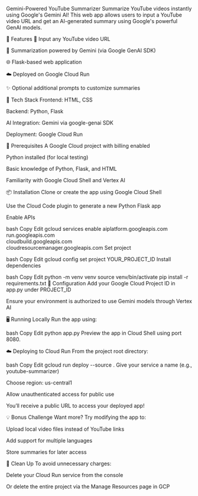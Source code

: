 Gemini-Powered YouTube Summarizer
Summarize YouTube videos instantly using Google's Gemini AI! This web app allows users to input a YouTube video URL and get an AI-generated summary using Google's powerful GenAI models.

🚀 Features
🔗 Input any YouTube video URL

🧠 Summarization powered by Gemini (via Google GenAI SDK)

🌐 Flask-based web application

☁️ Deployed on Google Cloud Run

✨ Optional additional prompts to customize summaries

🧰 Tech Stack
Frontend: HTML, CSS

Backend: Python, Flask

AI Integration: Gemini via google-genai SDK

Deployment: Google Cloud Run

📝 Prerequisites
A Google Cloud project with billing enabled

Python installed (for local testing)

Basic knowledge of Python, Flask, and HTML

Familiarity with Google Cloud Shell and Vertex AI

📦 Installation
Clone or create the app using Google Cloud Shell

Use the Cloud Code plugin to generate a new Python Flask app

Enable APIs

bash
Copy
Edit
gcloud services enable aiplatform.googleapis.com \
                       run.googleapis.com \
                       cloudbuild.googleapis.com \
                       cloudresourcemanager.googleapis.com
Set project

bash
Copy
Edit
gcloud config set project YOUR_PROJECT_ID
Install dependencies

bash
Copy
Edit
python -m venv venv
source venv/bin/activate
pip install -r requirements.txt
🔧 Configuration
Add your Google Cloud Project ID in app.py under PROJECT_ID

Ensure your environment is authorized to use Gemini models through Vertex AI

🖥️ Running Locally
Run the app using:

bash
Copy
Edit
python app.py
Preview the app in Cloud Shell using port 8080.

☁️ Deploying to Cloud Run
From the project root directory:

bash
Copy
Edit
gcloud run deploy --source .
Give your service a name (e.g., youtube-summarizer)

Choose region: us-central1

Allow unauthenticated access for public use

You’ll receive a public URL to access your deployed app!

💡 Bonus Challenge
Want more? Try modifying the app to:

Upload local video files instead of YouTube links

Add support for multiple languages

Store summaries for later access

🧹 Clean Up
To avoid unnecessary charges:

Delete your Cloud Run service from the console

Or delete the entire project via the Manage Resources page in GCP
